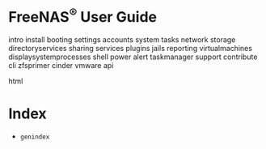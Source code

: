 FreeNAS<sup>®</sup> User Guide
==============================

<div class="toctree" numbered="" maxdepth="4">

intro install booting settings accounts system tasks network storage
directoryservices sharing services plugins jails reporting
virtualmachines displaysystemprocesses shell power alert taskmanager
support contribute cli zfsprimer cinder vmware api

</div>

<div class="only">

html

Index
=====

-   `genindex`

</div>

